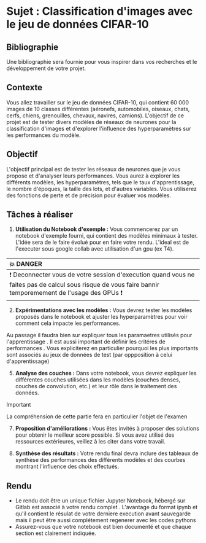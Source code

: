 # Sujet : Classification d'images avec le jeu de données CIFAR-10

## Bibliographie
Une bibliographie sera fournie pour vous inspirer dans vos recherches et le développement de votre projet.

## Contexte
Vous allez travailler sur le jeu de données CIFAR-10, qui contient 60 000 images de 10 classes différentes (aéronefs, automobiles, oiseaux, chats, cerfs, chiens, grenouilles, chevaux, navires, camions). L'objectif de ce projet est de tester divers modèles de réseaux de neurones pour la classification d'images et d'explorer l'influence des hyperparamètres sur les performances du modèle.

## Objectif
L'objectif principal est de tester les réseaux de neurones que je vous propose et d'analyser leurs performances. Vous aurez à explorer les différents modèles, les hyperparamètres, tels que le taux d'apprentissage, le nombre d'époques, la taille des lots, et d'autres variables. Vous utiliserez des fonctions de perte et de précision pour évaluer vos modèles.

## Tâches à réaliser
1. **Utilisation du Notebook d'exemple :** Vous commencerez par un notebook d'exemple fourni, qui contient des modèles minimaux à tester. L'idée sera de le faire évolué pour en faire votre rendu. L'ideal est de l'executer sous google collab avec utilisation d'un gpu (ex T4).

| :boom: DANGER              |
|:---------------------------|
| :exclamation: Deconnecter vous de votre  session d'execution quand vous ne faites pas de calcul sous risque de vous faire bannir temporemement de l'usage des GPUs  :exclamation:|

2. **Expérimentations avec les modèles :** Vous devrez tester les modèles proposés dans le notebook et ajuster les hyperparamètres pour voir comment cela impacte les performances.

 
 Au passage il faudra bien sur expliquer tous les paramaetres utilisés pour l'apprentissage . Il est aussi important de définir les critéres de performances . Vous expliciterez en particulier pourquoi les plus importants sont associés au jeux de données de test (par oppposition à celui d'apprentissage) 

5. **Analyse des couches :** Dans votre notebook, vous devrez expliquer les différentes couches utilisées dans les modèles (couches denses, couches de convolution, etc.) et leur rôle dans le traitement des données.

> [!IMPORTANT]
> La compréhension de cette partie  fera en particulier l'objet de l'examen

7. **Proposition d'améliorations :** Vous êtes invités à proposer des solutions pour obtenir le meilleur score possible. Si vous avez utilisé des ressources extérieures, veillez à les citer dans votre travail.

8. **Synthèse des résultats :** Votre rendu final devra inclure des tableaux de synthèse des performances des différents modèles et des courbes montrant l'influence des choix effectués.

## Rendu
- Le rendu doit être un unique fichier Jupyter Notebook, hébergé sur Gitlab est associé à votre rendu complet . L'avantage du format ipynb et qu'il contient le résulat de votre derniere execution avant sauvegarde mais il peut être aussi complétement regenerer avec les codes pythons
- Assurez-vous que votre notebook est bien documenté et que chaque section est clairement indiquée.

